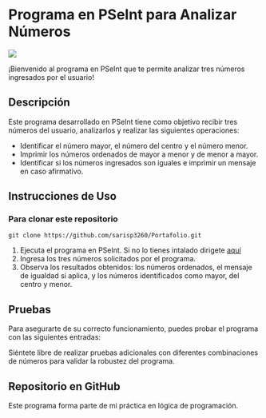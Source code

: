 # Programa en PSeInt para Analizar Números

![](https://static.wixstatic.com/media/e0fdea_cb3fe6236c4649788dc4efd7ea1c7e45~mv2.png/v1/fill/w_179,h_169,al_c,lg_1,q_85,enc_auto/pseint%20logo.png)

¡Bienvenido al programa en PSeInt que te permite analizar tres números ingresados por el usuario!

## Descripción
Este programa desarrollado en PSeInt tiene como objetivo recibir tres números del usuario, analizarlos y realizar las siguientes operaciones:

- Identificar el número mayor, el número del centro y el número menor.
- Imprimir los números ordenados de mayor a menor y de menor a mayor.
- Identificar si los números ingresados son iguales e imprimir un mensaje en caso afirmativo.
  
## Instrucciones de Uso

### Para clonar este repositorio
```git
git clone https://github.com/sarisp3260/Portafolio.git
```

1. Ejecuta el programa en PSeInt. Si no lo tienes intalado dirigete [aquí](https://pseint.sourceforge.net/?page=descargas.php)
2. Ingresa los tres números solicitados por el programa.
3. Observa los resultados obtenidos: los números ordenados, el mensaje de igualdad si aplica, y los números identificados como mayor, del centro y menor.

## Pruebas
Para asegurarte de su correcto funcionamiento, puedes probar el programa con las siguientes entradas:

Siéntete libre de realizar pruebas adicionales con diferentes combinaciones de números para validar la robustez del programa.

## Repositorio en GitHub
Este programa forma parte de mi práctica en lógica de programación.
